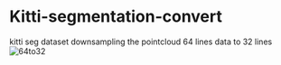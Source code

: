 # Kitti-segmentation-convert
kitti seg dataset downsampling the pointcloud 64 lines data to 32 lines
![64to32](https://github.com/axxx-xxxa/Kitti-segmentation-convert/assets/79968824/0859ec6b-2824-4dfa-8e71-575dece316c3)
